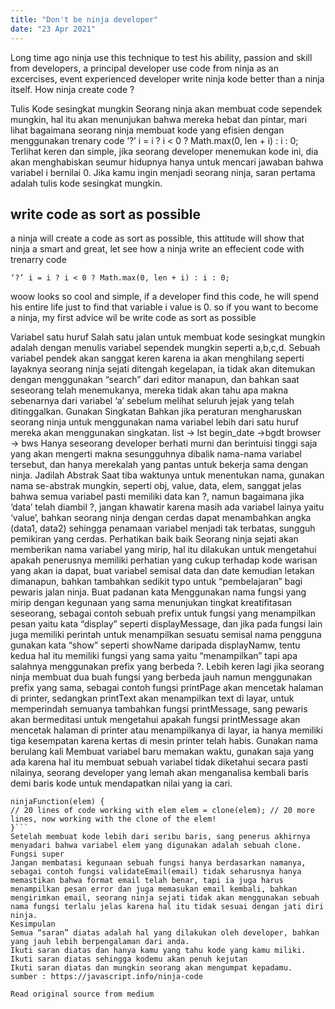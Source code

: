 ```yaml
---
title: "Don't be ninja developer"
date: "23 Apr 2021"
---
```


<!-- Para ninja terdahulu menggunakan cara ini untuk melatih ketelitian dari para penggurus kode, seorang master kode menggunakan kode yang dibuat oleh para ninja untuk latihan, developer yang berpengalaman bahkan menggunakan kode ninja lebih baik daripada para ninja itu sendiri. Bagaimana seorang ninja membuat kode ? -->

Long time ago ninja use this technique to test his ability, passion and skill from developers, a principal developer use code from ninja as an excercises, event experienced developer write ninja kode better than a ninja itself. How ninja create code ? 

Tulis Kode sesingkat mungkin
Seorang ninja akan membuat code sependek mungkin, hal itu akan menunjukan bahwa mereka hebat dan pintar, mari lihat bagaimana seorang ninja membuat kode yang efisien dengan menggunakan trenary code
‘?’ i = i ? i < 0 ? Math.max(0, len + i) : i : 0; 
Terlihat keren dan simple, jika seorang developer menemukan kode ini, dia akan menghabiskan seumur hidupnya hanya untuk mencari jawaban bahwa variabel i bernilai 0. Jika kamu ingin menjadi seorang ninja, saran pertama adalah tulis kode sesingkat mungkin.


## write code as sort as possible 
a ninja will create a code as sort as possible, this attitude will show that ninja a smart and great, let see how a ninja write an effecient code with trenarry code
```
‘?’ i = i ? i < 0 ? Math.max(0, len + i) : i : 0; 

```
woow looks so cool and simple, if a developer find this code, he will spend his entire life just to find that variable i value is 0. so if you want to become a ninja, my first advice wil be write code as sort as possible 



Variabel satu huruf
Salah satu jalan untuk membuat kode sesingkat mungkin adalah dengan menulis variabel sependek mungkin seperti a,b,c,d.
Sebuah variabel pendek akan sanggat keren karena ia akan menghilang seperti layaknya seorang ninja sejati ditengah kegelapan, ia tidak akan ditemukan dengan menggunakan “search” dari editor manapun, dan bahkan saat seseorang telah menemukanya, mereka tidak akan tahu apa makna sebenarnya dari variabel ‘a’ sebelum melihat seluruh jejak yang telah ditinggalkan.
Gunakan Singkatan
Bahkan jika peraturan mengharuskan seorang ninja untuk menggunakan nama variabel lebih dari satu huruf mereka akan menggunakan singkatan.
list → lst
begin_date →bgdt
browser → bws
Hanya seseorang developer berhati murni dan berintuisi tinggi saja yang akan mengerti makna sesungguhnya dibalik nama-nama variabel tersebut, dan hanya merekalah yang pantas untuk bekerja sama dengan ninja.
Jadilah Abstrak
Saat tiba waktunya untuk menentukan nama, gunakan nama se-abstrak mungkin, seperti obj, value, data, elem, sanggat jelas bahwa semua variabel pasti memiliki data kan ?, namun bagaimana jika ‘data’ telah diambil ?, jangan khawatir karena masih ada variabel lainya yaitu ‘value’, bahkan seorang ninja dengan cerdas dapat menambahkan angka (data1, data2) sehingga penamaan variabel menjadi tak terbatas, sungguh pemikiran yang cerdas.
Perhatikan baik baik
Seorang ninja sejati akan memberikan nama variabel yang mirip, hal itu dilakukan untuk mengetahui apakah penerusnya memiliki perhatian yang cukup terhadap kode warisan yang akan ia dapat, buat variabel semisal data dan date kemudian letakan dimanapun, bahkan tambahkan sedikit typo untuk “pembelajaran” bagi pewaris jalan ninja.
Buat padanan kata
Menggunakan nama fungsi yang mirip dengan kegunaan yang sama menunjukan tingkat kreatifitasan seseorang, sebagai contoh sebuah prefix untuk fungsi yang menampilkan pesan yaitu kata “display” seperti displayMessage, dan jika pada fungsi lain juga memiliki perintah untuk menampilkan sesuatu semisal nama pengguna gunakan kata “show” seperti showName daripada displayNamw, tentu kedua hal itu memiliki fungsi yang sama yaitu “menampilkan” tapi apa salahnya menggunakan prefix yang berbeda ?.
Lebih keren lagi jika seorang ninja membuat dua buah fungsi yang berbeda jauh namun menggunakan prefix yang sama, sebagai contoh fungsi printPage akan mencetak halaman di printer, sedangkan printText akan menampilkan text di layar, untuk memperindah semuanya tambahkan fungsi printMessage, sang pewaris akan bermeditasi untuk mengetahui apakah fungsi printMessage akan mencetak halaman di printer atau menampilkanya di layar, ia hanya memiliki tiga kesempatan karena kertas di mesin printer telah habis.
Gunakan nama berulang kali
Membuat variabel baru memakan waktu, gunakan saja yang ada karena hal itu membuat sebuah variabel tidak diketahui secara pasti nilainya, seorang developer yang lemah akan menganalisa kembali baris demi baris kode untuk mendapatkan nilai yang ia cari.
```
ninjaFunction(elem) {
// 20 lines of code working with elem elem = clone(elem); // 20 more lines, now working with the clone of the elem!
}```
Setelah membuat kode lebih dari seribu baris, sang penerus akhirnya menyadari bahwa variabel elem yang digunakan adalah sebuah clone.
Fungsi super
Jangan membatasi kegunaan sebuah fungsi hanya berdasarkan namanya, sebagai contoh fungsi validateEmail(email) tidak seharusnya hanya memastikan bahwa format email telah benar, tapi ia juga harus menampilkan pesan error dan juga memasukan email kembali, bahkan mengirimkan email, seorang ninja sejati tidak akan menggunakan sebuah nama fungsi terlalu jelas karena hal itu tidak sesuai dengan jati diri ninja.
Kesimpulan
Semua “saran” diatas adalah hal yang dilakukan oleh developer, bahkan yang jauh lebih berpengalaman dari anda.
Ikuti saran diatas dan hanya kamu yang tahu kode yang kamu miliki.
Ikuti saran diatas sehingga kodemu akan penuh kejutan
Ikuti saran diatas dan mungkin seorang akan mengumpat kepadamu.
sumber : https://javascript.info/ninja-code

Read original source from medium
